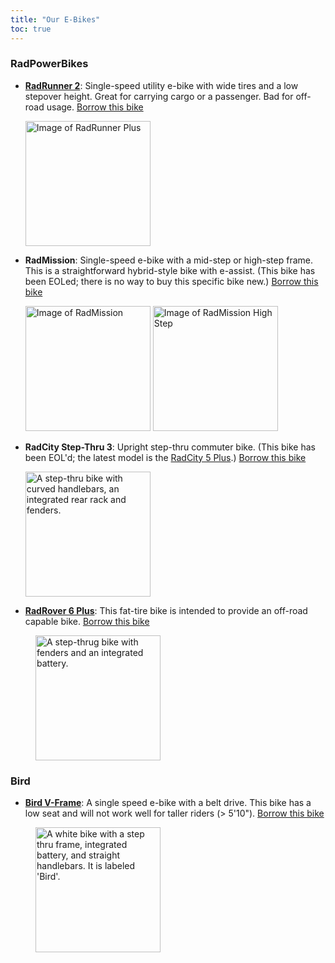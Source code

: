 ```yaml
---
title: "Our E-Bikes"
toc: true
---
```


### RadPowerBikes

* **[RadRunner 2](https://www.radpowerbikes.com/collections/electric-bikes/products/radrunner-electric-utility-bike)**: Single-speed utility e-bike with wide tires and a low stepover height. Great for carrying cargo or a passenger. Bad for off-road usage. [Borrow this bike](https://docs.google.com/forms/d/e/1FAIpQLSe0Qj86MtCJm0T9w3RhqHQfDc6EEZ5kHJZDi0nMpL_0Wvt3-g/viewform?usp=pp_url&entry.504891430=RadRunner+2:+Utility+E-bike)

  <img src="/ebikes/US-RadRunner2-Green-Right-View_1200x.png" width=200 alt="Image of RadRunner Plus" />

* **RadMission**: Single-speed e-bike with a mid-step or high-step frame. This is a straightforward hybrid-style bike with e-assist. (This bike has been EOLed; there is no way to buy this specific bike new.) [Borrow this bike](https://docs.google.com/forms/d/e/1FAIpQLSe0Qj86MtCJm0T9w3RhqHQfDc6EEZ5kHJZDi0nMpL_0Wvt3-g/viewform?usp=pp_url&entry.504891430=RadMission:+Lightweight+hybrid-style+bike)

  <img src="/ebikes/MissionMS_white_side_700x.png" width=200 alt="Image of RadMission" />
  <img src="/ebikes/radmission-highstep.png" width=200 alt="Image of RadMission High Step" />

* **RadCity Step-Thru 3**: Upright step-thru commuter bike. (This bike has been EOL'd; the latest model is the [RadCity 5 Plus](https://www.radpowerbikes.com/products/radcity-plus-electric-commuter-bike).) [Borrow this bike](https://docs.google.com/forms/d/e/1FAIpQLSe0Qj86MtCJm0T9w3RhqHQfDc6EEZ5kHJZDi0nMpL_0Wvt3-g/viewform?usp=pp_url&entry.504891430=RadCity+Step-Thru+3:+Upright+commuting+bike)

  <img src="/ebikes/radcity.jpg" width=200 alt="A step-thru bike with curved handlebars, an integrated rear rack and fenders." />

* **[RadRover 6 Plus](https://www.radpowerbikes.com/collections/electric-bikes/products/radrover-plus-electric-fat-tire-bike?variant=39336003829856)**: This fat-tire bike is intended to provide an off-road capable bike. [Borrow this bike](https://docs.google.com/forms/d/e/1FAIpQLSe0Qj86MtCJm0T9w3RhqHQfDc6EEZ5kHJZDi0nMpL_0Wvt3-g/viewform?usp=pp_url&entry.504891430=RadRover+6%2B:+Off-road+capable+fat-tire+bike)

 <img src="/ebikes/Rover6STPlus_white_side.png" width="200" alt="A step-thrug bike with fenders and an integrated battery." style="margin-left: 40px" />

### Bird

* **[Bird V-Frame](https://shop.bird.co/products/e-bikes-v-frame-glacier-white)**: A single speed e-bike with a belt drive. This bike has a low seat and will not work well for taller riders (> 5'10"). [Borrow this bike](https://docs.google.com/forms/d/e/1FAIpQLSe0Qj86MtCJm0T9w3RhqHQfDc6EEZ5kHJZDi0nMpL_0Wvt3-g/viewform?usp=pp_url&entry.504891430=Bird+V-Frame:+Lightweight+hybrid-style+belt-drive+bike)

 <img src="/ebikes/birdvframe.jpg" width="200px" alt="A white bike with a step thru frame, integrated battery, and straight handlebars. It is labeled 'Bird'." style="margin-left: 40px" />
